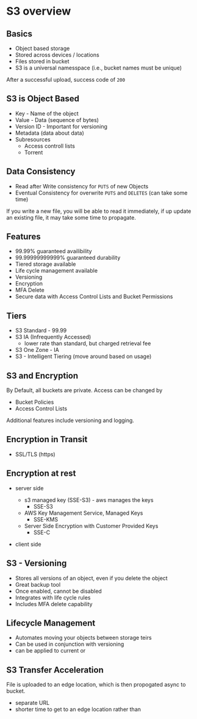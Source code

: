 # S3 overview

## Basics

- Object based storage
- Stored across devices / locations
- Files stored in bucket
- S3 is a universal namesspace (i.e., bucket names must be unique)

After a successful upload, success code of `200`

## S3 is Object Based

- Key - Name of the object
- Value - Data (sequence of bytes)
- Version ID - Important for versioning
- Metadata (data about data)
- Subresources
    - Access controll lists
    - Torrent

## Data Consistency

- Read after Write consistency for `PUTS` of new Objects
- Eventual Consistency for overwrite `PUTS` and `DELETES` (can take some time)

If you write a new file, you will be able to read it immediately, if up update an existing file, it may take some time to propagate.

## Features

- 99.99% guaranteed availibility
- 99.99999999999% guaranteed durability
- Tiered storage available
- Life cycle management available
- Versioning
- Encryption
- MFA Delete
- Secure data with Access Control Lists and Bucket Permissions


## Tiers

- S3 Standard - 99.99 
- S3 IA (Infrequently Accessed)
    - lower rate than standard, but charged retrieval fee
- S3 One Zone - IA
- S3 - Intelligent Tiering (move around based on usage)

## S3 and Encryption

By Default, all buckets are private.  Access can be changed by 

- Bucket Policies
- Access Control Lists

Additional features include versioning and logging.

## Encryption in Transit

- SSL/TLS (https)

## Encryption at rest

- server side 
    - s3 managed key (SSE-S3) - aws manages the keys
        - SSE-S3
    - AWS Key Management Service, Managed Keys 
        - SSE-KMS
    - Server Side Encryption with Customer Provided Keys 
        - SSE-C

- client side


## S3 - Versioning

- Stores all versions of an object, even if you delete the object
- Great backup tool
- Once enabled, cannot be disabled
- Integrates with life cycle rules
- Includes MFA delete capability


## Lifecycle Management

- Automates moving your objects between storage teirs
- Can be used in conjunction with versioning
- can be applied to current or 

## S3 Transfer Acceleration

File is uploaded to an edge location, which is then propogated async to bucket.
- separate URL
- shorter time to get to an edge location rather than 